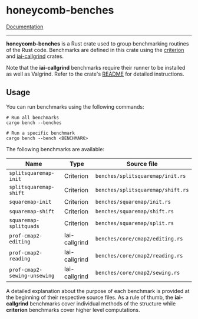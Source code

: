 # honeycomb-benches

[Documentation](../honeycomb_benches/)

--- 

**honeycomb-benches** is a Rust crate used to group benchmarking routines of the Rust code. Benchmarks are defined in
this crate using the [criterion][CRITERION] and [iai-callgrind][IAI] crates.

Note that the **iai-callgrind** benchmarks require their runner to be installed as well as Valgrind. Refer to the
crate's [README][IAIRM] for detailed instructions.

## Usage

You can run benchmarks using the following commands:

```shell
# Run all benchmarks
cargo bench --benches

# Run a specific benchmark
cargo bench --bench <BENCHMARK>
```

The following benchmarks are available:

| Name                         | Type          | Source file                       |
|------------------------------|---------------|-----------------------------------|
| `splitsquaremap-init`        | Criterion     | `benches/splitsquaremap/init.rs`  |
| `splitsquaremap-shift`       | Criterion     | `benches/splitsquaremap/shift.rs` |
| `squaremap-init`             | Criterion     | `benches/squaremap/init.rs`       |
| `squaremap-shift`            | Criterion     | `benches/squaremap/shift.rs`      |
| `squaremap-splitquads`       | Criterion     | `benches/squaremap/split.rs`      |
| `prof-cmap2-editing`         | Iai-callgrind | `benches/core/cmap2/editing.rs`   |
| `prof-cmap2-reading`         | Iai-callgrind | `benches/core/cmap2/reading.rs`   |
| `prof-cmap2-sewing-unsewing` | Iai-callgrind | `benches/core/cmap2/sewing.rs`    |

A detailed explanation about the purpose of each benchmark is provided at the beginning of their respective source
files. As a rule of thumb, the **iai-callgrind** benchmarks cover individual methods of the structure while
**criterion** benchmarks cover higher level computations.

[CRITERION]: https://github.com/bheisler/criterion.rs

[IAI]: https://github.com/iai-callgrind/iai-callgrind

[IAIRM]: https://github.com/iai-callgrind/iai-callgrind?tab=readme-ov-file#installation
